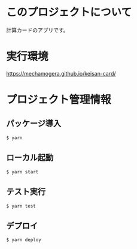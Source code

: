 # このプロジェクトについて

計算カードのアプリです。

# 実行環境

https://mechamogera.github.io/keisan-card/

# プロジェクト管理情報

## パッケージ導入

```
$ yarn
```

## ローカル起動

```
$ yarn start
```

## テスト実行

```
$ yarn test
```

## デプロイ
```
$ yarn deploy
```

